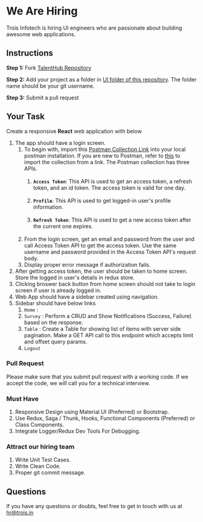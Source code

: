 # We Are Hiring
Trois Infotech is hiring UI engineers who are passionate about building awesome web applications.

## Instructions
**Step 1:** Fork [TalentHub Repository](https://github.com/troisinfotech/TalentHub)
 
 **Step 2:** Add your project as a folder in [UI folder of this repository](https://github.com/troisinfotech/TalentHub/tree/master/UI). The folder name should be your git username.
 
 **Step 3:** Submit a pull request 

## Your Task
Create a responsive **React** web application with below

1. The app should have a login screen.
   1. To begin with, import this [Postman Collection Link](https://www.getpostman.com/collections/31fa78252ece7e079f94) into your local postman installation. If you are new to Postman, refer to [this](https://learning.postman.com/docs/getting-started/importing-and-exporting-data/) to import the collection from a link. The Postman collection has three APIs. 
      <br/><br/>
      1. **`Access Token`**: This API is used to get an access token, a refresh token, and an id token. The access token is valid for one day.
      <br/><br/>
      1. **`Profile`**: This API is used to get logged-in user's profile information.
      <br/><br/>
      1. **`Refresh Token`**: This API is used to get a new access token after the current one expires.
      <br/><br/>
   1. From the login screen, get an email and password from the user and call Access Token API to get the access token. Use the same username and password provided in the Access Token API's request body.
   1. Display proper error message if authorization fails.
1. After getting access token, the user should be taken to home screen. Store the logged in user's details in redux store.
1. Clicking broswer back button from home screen should not take to login screen if user is already logged in.
1. Web App should have a sidebar created using navigation.
1. Sidebar should have below links
   1. `Home` : 
   1. `Survey` : Perform a CRUD and Show Notifications (Success, Failure) based on the response.
   1. `Table` : Create a Table for showing list of items with server side pagination. Make a GET API call to this endpoint which accepts limit and offset query params.
   1. `Logout`

### Pull Request
Please make sure that you submit pull request with a working code. 
If we accept the code, we will call you for a technical interview.

### Must Have
1. Responsive Design using Material UI (Preferred) or Bootstrap.
1. Use Redux, Saga / Thunk, Hooks, Functional Components (Preferred) or Class Components.
1. Integrate Logger/Redux Dev Tools For Debugging.

### Attract our hiring team
1. Write Unit Test Cases.
1. Write Clean Code.
1. Proper git commit message.

## Questions
If you have any questions or doubts, feel free to get in touch with us at hr@trois.in

